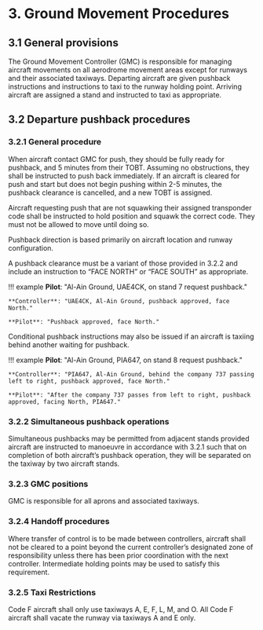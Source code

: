 # 3. Ground Movement Procedures
## 3.1 General provisions
The Ground Movement Controller (GMC) is responsible for managing aircraft movements on all aerodrome movement areas except for runways and their associated taxiways. Departing aircraft are given pushback instructions and instructions to taxi to the runway holding point. Arriving aircraft are assigned a stand and instructed to taxi as appropriate.

## 3.2 Departure pushback procedures
### 3.2.1 General procedure
When aircraft contact GMC for push, they should be fully ready for pushback, and 5 minutes from their TOBT. Assuming no obstructions, they shall be instructed to push back immediately. If an aircraft is cleared for push and start but does not begin pushing within 2-5 minutes, the pushback clearance is cancelled, and a new TOBT is assigned.

Aircraft requesting push that are not squawking their assigned transponder code shall be instructed to hold position and squawk the correct code. They must not be allowed to move until doing so. 

Pushback direction is based primarily on aircraft location and runway configuration. 

A pushback clearance must be a variant of those provided in 3.2.2 and include an instruction to “FACE NORTH” or “FACE SOUTH” as appropriate.

!!! example
    **Pilot**: "Al-Ain Ground, UAE4CK, on stand 7 request pushback."

    **Controller**: "UAE4CK, Al-Ain Ground, pushback approved, face North."

    **Pilot**: "Pushback approved, face North."

Conditional pushback instructions may also be issued if an aircraft is taxiing behind another waiting for pushback.

!!! example
    **Pilot**: "Al-Ain Ground, PIA647, on stand 8 request pushback."

    **Controller**: "PIA647, Al-Ain Ground, behind the company 737 passing left to right, pushback approved, face North."

    **Pilot**: "After the company 737 passes from left to right, pushback approved, facing North, PIA647."


### 3.2.2 Simultaneous pushback operations
Simultaneous pushbacks may be permitted from adjacent stands provided aircraft are instructed to manoeuvre in accordance with 3.2.1 such that on completion of both aircraft’s pushback operation, they will be separated on the taxiway by two aircraft stands.

### 3.2.3 GMC positions
GMC is responsible for all aprons and associated taxiways.

### 3.2.4 Handoff procedures
Where transfer of control is to be made between controllers, aircraft shall not be cleared to a point beyond the current controller’s designated zone of responsibility unless there has been prior coordination with the next controller. Intermediate holding points may be used to satisfy this requirement.

### 3.2.5 Taxi Restrictions
Code F aircraft shall only use taxiways A, E, F, L, M, and O. All Code F aircraft shall vacate the runway via taxiways A and E only.